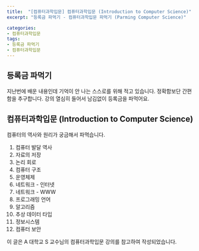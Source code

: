 ```yaml
---
title:  "[컴퓨터과학입문] 컴퓨터과학입문 (Introduction to Computer Science)"
excerpt: "등록금 파먹기 - 컴퓨터과학입문 파먹기 (Parming Computer Science)"

categories:
- 컴퓨터과학입문
tags:
- 등록금 파먹기
- 컴퓨터과학입문
---
```


## 등록금 파먹기
지난번에 배운 내용인데 기억이 안 나는 스스로를 위해 적고 있습니다. 정확함보단 간편함을 추구합니다. 강의 열심히 들어서 남김없이 등록금을 파먹어요.

## 컴퓨터과학입문 (Introduction to Computer Science)
컴퓨터의 역사와 원리가 궁금해서 파먹습니다.

1. 컴퓨터 발달 역사
2. 자료의 저장
3. 논리 회로
4. 컴퓨터 구조
5. 운영체제
6. 네트워크 - 인터넷
7. 네트워크 - WWW
8. 프로그래밍 언어
9. 알고리즘
10. 추상 데이터 타입
11. 정보시스템
12. 컴퓨터 보안

이 글은 A 대학교 S 교수님의 컴퓨터과학입문 강의를 참고하여 작성되었습니다.